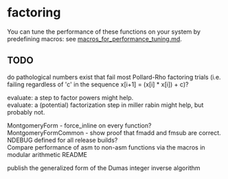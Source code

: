 # factoring

You can tune the performance of these functions on your system by predefining macros: see [macros_for_performance_tuning.md](macros_for_performance_tuning.md).

TODO
----

do pathological numbers exist that fail most Pollard-Rho factoring trials (i.e. failing regardless of 'c' in the sequence x[i+1] = (x[i] * x[i]) + c)?

evaluate: a step to factor powers might help.  
evaluate: a (potential) factorization step in miller rabin might help, but probably not.  

MontgomeryForm - force_inline on every function?  
MontgomeryFormCommon - show proof that fmadd and fmsub are correct.  
NDEBUG defined for all release builds?  
Compare performance of asm to non-asm functions via the macros in modular arithmetic README  

publish the generalized form of the Dumas integer inverse algorithm
